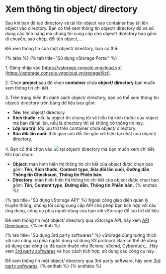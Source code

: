 # Xem thông tin object/ directory

Sau khi bạn đã tạo directory và tải lên object vào container hay tải lên object vào directory. Bạn có thể xem thông tin object/ directory đó và sử dụng các tính năng mà chúng tôi cung cấp cho object/ directory bao gồm: di chuyển, sao chép, đổi tên object,...

Để xem thông tin của một object/ directory, bạn có thể:&#x20;

{% tabs %}
{% tab title="Sử dụng vStorage Portal" %}


1\. Đăng nhập vào [https://vstorage.console.vngcloud.vn](https://vstorage.console.vngcloud.vn/storage/list).

2\. Chọn **project** sau đó chọn **container** chứa **object/ directory** bạn muốn xem thông tin chi tiết.

3\. Trên trang hiển thị danh sách object/ directory, bạn có thể xem thông tin object/ directory trên bảng dữ liệu bao gồm:

* **Tên**: tên object/ directory.
* **Kích thước**: nếu là object thì chúng tôi sẽ hiển thị kích thước của object mà bạn đã tải lên, nếu là directory thì sẽ không có thông tin này.
* **Lớp lưu trữ**: lớp lưu trữ trên container chứa object/ directory.
* **Sửa đổi lần cuối**: thời gian sửa đổi lần gần với hiện tại nhất của object/ directory.

4\. Bạn có thể chọn vào ![](https://docs.vngcloud.vn/download/thumbnails/59805571/image2023-7-13\_12-22-47.png?version=1\&modificationDate=1689225769000\&api=v2) tại object/ directory mà bạn muốn xem chi tiết. Khi bạn chọn:

* **Object**: màn hình hiển thị thông tin chi tiết của object được chọn bao gồm: **Tên**, **Kích thước,** **Content** **type**, **Sửa đổi lần cuối**, **Đường dẫn**, **Thông tin Checksum**, **Thông tin Phiên bản**.
* **Directory**: màn hình hiển thị thông tin chi tiết của object được chọn bao gồm: **Tên**, **Content type**, **Đường dẫn**, **Thông tin Phiên bản.**
{% endtab %}

{% tab title="Sử dụng vStorage API" %}
Ngoài cổng giao diện quản lý truyền thống, chúng tôi cũng cung cấp API cho phép bạn tích hợp với các ứng dụng, công cụ phía người dùng của bạn với vStorage để lưu trữ dữ liệu.

Để xem thông tin một object/ directory qua vStorage API, hãy xem [API Developers](https://docs.vngcloud.vn/display/VV/API+Developers).
{% endtab %}

{% tab title="Sử dụng 3rd party softwares" %}
vStorage cũng tương thích với các công cụ phía người dùng sử dụng S3 protocol. Bạn có thể dễ dàng sử dụng các công cụ đã quen thuộc như Rclone, s3cmd, Cyberduck,...Hãy xem [3rd party softwares](https://docs.vngcloud.vn/display/VV/3rd+party+softwares) và học cách tích hợp, sử dụng các công cụ này.&#x20;

Để xem thông tin một object/ directory qua 3rd party software, hãy xem [3rd party softwares](https://docs.vngcloud.vn/display/VV/3rd+party+softwares).
{% endtab %}
{% endtabs %}
